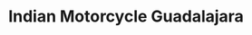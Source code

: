 ---
title: "Indian Motorcycle Guadalajara"
url: /guadalajara/indian-motorcycle-guadalajara/
shop: motocicleta
---